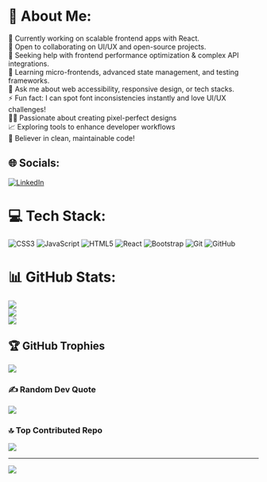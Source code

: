 # 💫 About Me:
🔭 Currently working on scalable frontend apps with React. <br>👯 Open to collaborating on UI/UX and open-source projects.<br>🤝 Seeking help with frontend performance optimization & complex API integrations. <br>🌱 Learning micro-frontends, advanced state management, and testing frameworks. <br>💬 Ask me about web accessibility, responsive design, or tech stacks.<br>⚡ Fun fact: I can spot font inconsistencies instantly and love UI/UX challenges! <br>🧑‍🎨 Passionate about creating pixel-perfect designs <br>📈 Exploring tools to enhance developer workflows <br> 🌟 Believer in clean, maintainable code!


## 🌐 Socials:
[![LinkedIn](https://img.shields.io/badge/LinkedIn-%230077B5.svg?logo=linkedin&logoColor=white)](https://linkedin.com/in/www.linkedin.com/in/sarathi-s-a5434a280) 

# 💻 Tech Stack:
![CSS3](https://img.shields.io/badge/css3-%231572B6.svg?style=for-the-badge&logo=css3&logoColor=white) ![JavaScript](https://img.shields.io/badge/javascript-%23323330.svg?style=for-the-badge&logo=javascript&logoColor=%23F7DF1E) ![HTML5](https://img.shields.io/badge/html5-%23E34F26.svg?style=for-the-badge&logo=html5&logoColor=white) ![React](https://img.shields.io/badge/react-%2320232a.svg?style=for-the-badge&logo=react&logoColor=%2361DAFB) ![Bootstrap](https://img.shields.io/badge/bootstrap-%238511FA.svg?style=for-the-badge&logo=bootstrap&logoColor=white) ![Git](https://img.shields.io/badge/git-%23F05033.svg?style=for-the-badge&logo=git&logoColor=white) ![GitHub](https://img.shields.io/badge/github-%23121011.svg?style=for-the-badge&logo=github&logoColor=white)
# 📊 GitHub Stats:
![](https://github-readme-stats.vercel.app/api?username=sarathi&theme=dark&hide_border=false&include_all_commits=false&count_private=false)<br/>
![](https://github-readme-streak-stats.herokuapp.com/?user=sarathi&theme=dark&hide_border=false)<br/>
![](https://github-readme-stats.vercel.app/api/top-langs/?username=sarathi&theme=dark&hide_border=false&include_all_commits=false&count_private=false&layout=compact)

## 🏆 GitHub Trophies
![](https://github-profile-trophy.vercel.app/?username=sarathi&theme=radical&no-frame=false&no-bg=true&margin-w=4)

### ✍️ Random Dev Quote
![](https://quotes-github-readme.vercel.app/api?type=horizontal&theme=radical)

### 🔝 Top Contributed Repo
![](https://github-contributor-stats.vercel.app/api?username=sarathi&limit=5&theme=dark&combine_all_yearly_contributions=true)

---
[![](https://visitcount.itsvg.in/api?id=sarathi&icon=0&color=0)](https://visitcount.itsvg.in)

<!-- Proudly created with GPRM ( https://gprm.itsvg.in ) -->
